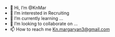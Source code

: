 - 👋 Hi, I’m @KnMar
- 👀 I’m interested in Recruiting
- 🌱 I’m currently learning ...
- 💞️ I’m looking to collaborate on ...
- 📫 How to reach me Kn.margaryan3@gmail.com

<!---
KnMar/KnMar is a ✨ special ✨ repository because its `README.md` (this file) appears on your GitHub profile.
You can click the Preview link to take a look at your changes.
--->
